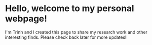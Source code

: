 # Hello, welcome to my personal webpage!
I'm Trinh and I created this page to share my research work and other interesting finds.
Please check back later for more updates!
